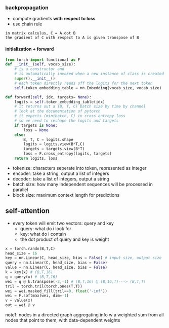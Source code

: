 ### backpropagation
- compute gradients __with respect to loss__
- use chain rule 
```
in matrix calculus, C = A.dot B
the gradient of C with respect to A is given transpose of B
```
#### initialization + forward
```python
from torch import functional as F
def __init__(self, vocab_size): 
    # is a constructor and
    # is automatically invoked when a new instance of class is created
    super().__init__()
    # each token directly reads off the logits for the next token
    self.token_embedding_table = nn.Embedding(vocab_size, vocab_size)

def forward(self, idx, targets= None):
    logits = self.token_embedding_table(idx) 
    # it returns out a (B, T, C) batch size by time by channel
    # look at the documentation of pytorch
    # it expects (minibatch, C) in cross entropy loss
    # so we need to reshape the logits and targets
    if targets is None:
        loss = None
    else:    
        B, T, C = logits.shape
        logits = logits.view(B*T,C)
        targets = targets.view(B*T)
        loss = F.cross_entropy(logits, targets)
    return logits, loss
```
- tokenize: characters seperate into token,
represented as integer 
- encoder: take a string, output a list of integers
- decoder: take a list of integers, output a string
- batch size: how many independent sequences will be processed in parallel
- block size: maximum context length for predictions
## self-attention
- every token will emit two vectors: query and key
  - query: what do i look for
  - key: what do i contain
  - the dot product of query and key is weight
```python
x = torch.randn(B,T,C)
head_size = 16
key = nn.Linear(C, head_size, bias = False) # input size, output size
query = nn.Linear(C, head_size, bias = False)
value = nn.Linear(C, head_size, bias = False)
k = key(x) # (B,T,16)
q = query(x) # (B,T,16)
wei = q @ k.transpose(-2,-1) # (B,T,16) @ (B,16,T)---> (B,T,T) 
tril = torch.tril(torch.ones(T,T))
wei = wei.masked_fill(tril==0, float('-inf'))
wei = F.softmax(wei, dim=-1)
v = value(x)
out = wei @ v
```
note1: nodes in a directed graph aggregating info w a weighted sum from all nodes that point to them,
with data-dependent weights
